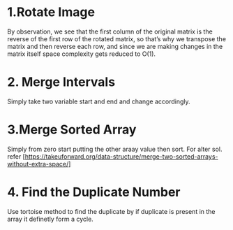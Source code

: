 # 1.Rotate Image
By observation, we see that the first column of the original matrix is the reverse of the first row of the rotated matrix, so that’s why we transpose the matrix and then reverse each row, and since we are making changes in the matrix itself space complexity gets reduced to O(1).

# 2. Merge Intervals
Simply take two variable start and end and change accordingly.

# 3.Merge Sorted Array
Simply from zero start putting the other araay value then sort.
For alter sol. refer [https://takeuforward.org/data-structure/merge-two-sorted-arrays-without-extra-space/]

# 4. Find the Duplicate Number
Use tortoise method to find the duplicate by if duplicate is present in the array it definetly form a cycle.

